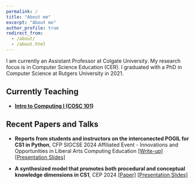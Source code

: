 ```yaml
---
permalink: /
title: "About me"
excerpt: "About me"
author_profile: true
redirect_from: 
  - /about/
  - /about.html
---
```


I am currently an Assistant Professor at Colgate University. My research focus is in Computer Science Education (CER). I graduated with a PhD in Computer Science at Rutgers University in 2021.



## Currently Teaching


- [**Intro to Computing I (COSC 101)**](https://georgianahaldeman.github.io/cosc101/)


## Recent Papers and Talks

- **Reports from students and instructors on the interconected POGIL for CS1 in Python**, CFP SIGCSE 2024 Affiliated Event - Innovations and Opportunities in Liberal Arts Computing Education [[Write-up]](https://docs.google.com/document/d/1wl_YIQcYIk5w63_aPcnthJfHGYnVnJie/edit?usp=sharing&ouid=100707045675502251087&rtpof=true&sd=true) [[Presentation Slides]](https://docs.google.com/presentation/d/1SUbdKIXEDLzSh9Di4aevzdQRusLbCyUotruD-CJio9k/edit?usp=sharing)

- **A synthesized model that promotes both procedural and conceptual knowledge dimensions in CS1**, CEP 2024 [[Paper]](https://doi.org/10.1145/3633053.3633064) [[Presentation Slides]](https://docs.google.com/presentation/d/1GaIesSpY8kgOhFS42FRDxPCD5-Aprw3VRYanNQ2fAlE/edit?usp=sharing)